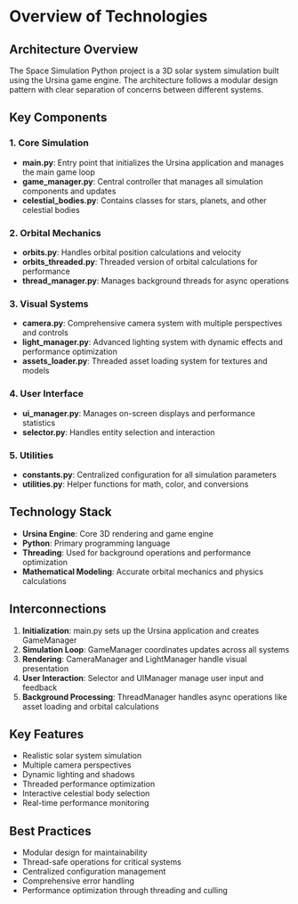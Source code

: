 # Overview of Technologies

## Architecture Overview
The Space Simulation Python project is a 3D solar system simulation built using the Ursina game engine. The architecture follows a modular design pattern with clear separation of concerns between different systems.

## Key Components

### 1. Core Simulation
- **main.py**: Entry point that initializes the Ursina application and manages the main game loop
- **game_manager.py**: Central controller that manages all simulation components and updates
- **celestial_bodies.py**: Contains classes for stars, planets, and other celestial bodies

### 2. Orbital Mechanics
- **orbits.py**: Handles orbital position calculations and velocity
- **orbits_threaded.py**: Threaded version of orbital calculations for performance
- **thread_manager.py**: Manages background threads for async operations

### 3. Visual Systems
- **camera.py**: Comprehensive camera system with multiple perspectives and controls
- **light_manager.py**: Advanced lighting system with dynamic effects and performance optimization
- **assets_loader.py**: Threaded asset loading system for textures and models

### 4. User Interface
- **ui_manager.py**: Manages on-screen displays and performance statistics
- **selector.py**: Handles entity selection and interaction

### 5. Utilities
- **constants.py**: Centralized configuration for all simulation parameters
- **utilities.py**: Helper functions for math, color, and conversions

## Technology Stack
- **Ursina Engine**: Core 3D rendering and game engine
- **Python**: Primary programming language
- **Threading**: Used for background operations and performance optimization
- **Mathematical Modeling**: Accurate orbital mechanics and physics calculations

## Interconnections
1. **Initialization**: main.py sets up the Ursina application and creates GameManager
2. **Simulation Loop**: GameManager coordinates updates across all systems
3. **Rendering**: CameraManager and LightManager handle visual presentation
4. **User Interaction**: Selector and UIManager manage user input and feedback
5. **Background Processing**: ThreadManager handles async operations like asset loading and orbital calculations

## Key Features
- Realistic solar system simulation
- Multiple camera perspectives
- Dynamic lighting and shadows
- Threaded performance optimization
- Interactive celestial body selection
- Real-time performance monitoring

## Best Practices
- Modular design for maintainability
- Thread-safe operations for critical systems
- Centralized configuration management
- Comprehensive error handling
- Performance optimization through threading and culling